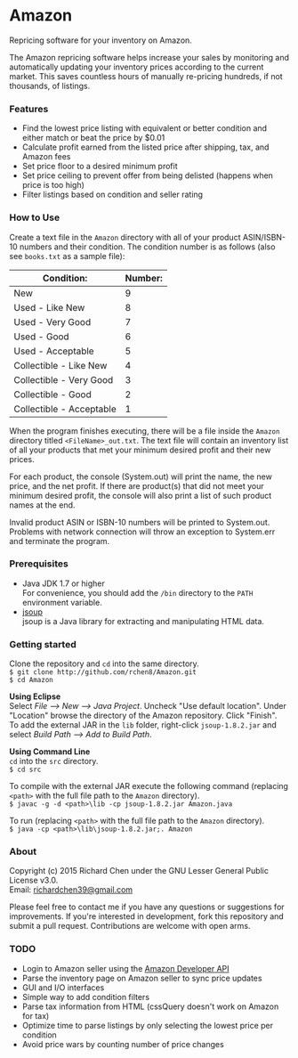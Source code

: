 # Amazon
Repricing software for your inventory on Amazon.

The Amazon repricing software helps increase your sales by monitoring and automatically updating your inventory prices according to the current market. This saves countless hours of manually re-pricing hundreds, if not thousands, of listings.

### Features
* Find the lowest price listing with equivalent or better condition and either match or beat the price by $0.01
* Calculate profit earned from the listed price after shipping, tax, and Amazon fees
* Set price floor to a desired minimum profit
* Set price ceiling to prevent offer from being delisted (happens when price is too high)
* Filter listings based on condition and seller rating

### How to Use
Create a text file in the `Amazon` directory with all of your product ASIN/ISBN-10 numbers and their condition. The condition number is as follows (also see `books.txt` as a sample file):

| **Condition:**               | **Number:** |
|--------------------------|---------|
| New                      | 9       |
| Used - Like New          | 8       |
| Used - Very Good         | 7       |
| Used - Good              | 6       |
| Used - Acceptable        | 5       |
| Collectible - Like New   | 4       |
| Collectible - Very Good  | 3       |
| Collectible - Good       | 2       |
| Collectible - Acceptable | 1       |

When the program finishes executing, there will be a file inside the `Amazon` directory titled `<FileName>_out.txt`. The text file will contain an inventory list of all your products that met your minimum desired profit and their new prices.

For each product, the console (System.out) will print the name, the new price, and the net profit. If there are product(s) that did not meet your minimum desired profit, the console will also print a list of such product names at the end.

Invalid product ASIN or ISBN-10 numbers will be printed to System.out. Problems with network connection will throw an exception to System.err and terminate the program.

### Prerequisites
* Java JDK 1.7 or higher  
For convenience, you should add the `/bin` directory to the `PATH` environment variable.
* [jsoup](http://jsoup.org/)  
jsoup is a Java library for extracting and manipulating HTML data.

### Getting started
Clone the repository and `cd` into the same directory.  
`$ git clone http://github.com/rchen8/Amazon.git`  
`$ cd Amazon`

**Using Eclipse**  
Select *File --> New --> Java Project*. Uncheck "Use default location". Under "Location" browse the directory of the Amazon repository. Click "Finish".  
To add the external JAR in the `lib` folder, right-click `jsoup-1.8.2.jar` and select *Build Path --> Add to Build Path*.

**Using Command Line**  
`cd` into the `src` directory.  
`$ cd src`

To compile with the external JAR execute the following command (replacing `<path>` with the full file path to the `Amazon` directory).  
`$ javac -g -d <path>\lib -cp jsoup-1.8.2.jar Amazon.java`

To run (replacing `<path>` with the full file path to the `Amazon` directory).  
`$ java -cp <path>\lib\jsoup-1.8.2.jar;. Amazon`

### About
Copyright (c) 2015 Richard Chen under the GNU Lesser General Public License v3.0.  
Email: richardchen39@gmail.com

Please feel free to contact me if you have any questions or suggestions for improvements. If you're interested in development, fork this repository and submit a pull request. Contributions are welcome with open arms.

### TODO
* Login to Amazon seller using the [Amazon Developer API](http://login.amazon.com/documentation/combining-user-accounts)
* Parse the inventory page on Amazon seller to sync price updates
* GUI and I/O interfaces
* Simple way to add condition filters
* Parse tax information from HTML (cssQuery doesn't work on Amazon for tax)
* Optimize time to parse listings by only selecting the lowest price per condition
* Avoid price wars by counting number of price changes